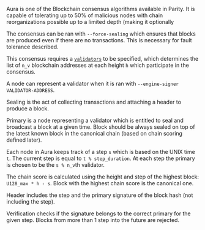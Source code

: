 Aura is one of the Blockchain consensus algorithms available in Parity. It is capable of tolerating up to 50% of malicious nodes with chain reorganizations possible up to a limited depth (making it optionally

The consensus can be ran with `--force-sealing` which ensures that blocks are produced even if there are no transactions. This is necessary for fault tolerance described.

This consensus requires a [`validators`](https://github.com/ethcore/parity/wiki/Consensus-Engines#validator-engines) to be specified, which determines the list of `n_v` blockchain addresses at each height `h` which participate in the consensus.

A node can represent a validator when it is ran with `--engine-signer VALIDATOR-ADDRESS`.

Sealing is the act of collecting transactions and attaching a header to produce a block.

Primary is a node representing a validator which is entitled to seal and broadcast a block at a given time. Block should be always sealed on top of the latest known block in the canonical chain (based on chain scoring defined later).

Each node in Aura keeps track of a step `s` which is based on the UNIX time `t`. The current step is equal to `t % step_duration`. At each step the primary is chosen to be the `s % n_v`th validator.

The chain score is calculated using the height and step of the highest block: `U128_max * h - s`. Block with the highest chain score is the canonical one.

Header includes the step and the primary signature of the block hash (not including the step).

Verification checks if the signature belongs to the correct primary for the given step. Blocks from more than 1 step into the future are rejected.